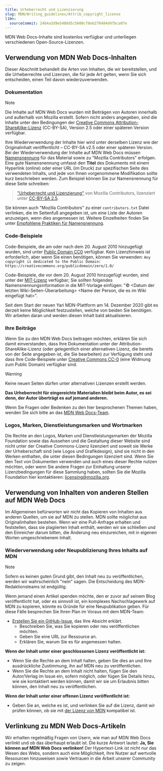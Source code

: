 ```yaml
---
title: Urheberrecht und Lizenzierung
slug: MDN/Writing_guidelines/Attrib_copyright_license
l10n:
  sourceCommit: 24b4a3d9e5488d5c5600cf8eb278484d47bca07e
---
```


MDN Web Docs-Inhalte sind kostenlos verfügbar und unterliegen verschiedenen Open-Source-Lizenzen.

## Verwendung von MDN Web Docs-Inhalten

Dieser Abschnitt behandelt die Arten von Inhalten, die wir bereitstellen, und die Urheberrechte und Lizenzen, die für jede Art gelten, wenn Sie sich entscheiden, einen Teil davon wiederzuverwenden.

### Dokumentation

> [!NOTE]
> Die Inhalte auf MDN Web Docs wurden mit Beiträgen von Autoren innerhalb und außerhalb von Mozilla erstellt. Sofern nicht anders angegeben, sind die Inhalte unter den Bedingungen der [Creative Commons Attribution-ShareAlike-Lizenz](https://creativecommons.org/licenses/by-sa/2.5/) (CC-BY-SA), Version 2.5 oder einer späteren Version verfügbar.

Ihre Wiederverwendung der Inhalte hier wird unter derselben Lizenz wie der Originalinhalt veröffentlicht – CC-BY-SA v2.5 oder einer späteren Version. Bei der Wiederverwendung der Inhalte auf MDN Web Docs müssen [Namensnennung](https://creativecommons.org/licenses/by/2.5/deed.en#ref-appropriate-credit) für das Material sowie zu "Mozilla Contributors" erfolgen. Eine gute Namensnennung umfasst den **Titel** des Dokuments mit einem Hyperlink (online) oder einer URL (im Druck) zur spezifischen Seite des verwendeten Inhalts, und jede von Ihnen vorgenommene Modifikation sollte kurz beschrieben werden. Zum Beispiel können Sie zur Namensnennung für diese Seite schreiben:

> ["Urheberrecht und Lizenzierung"](/de/docs/MDN/Writing_guidelines/Attrib_copyright_license) von Mozilla Contributors, lizenziert unter [CC-BY-SA 2.5](https://creativecommons.org/licenses/by-sa/2.5/).

Sie können auch "Mozilla Contributors" zu einer `contributors.txt` Datei verlinken, die im Seitenfuß angegeben ist, um eine Liste der Autoren anzuzeigen, wenn dies angemessen ist. Weitere Einzelheiten finden Sie unter [Empfohlene Praktiken für Namensnennung](https://wiki.creativecommons.org/wiki/Recommended_practices_for_attribution).

### Code-Beispiele

Code-Beispiele, die am oder nach dem 20. August 2010 hinzugefügt wurden, sind unter [Public Domain CC0](https://creativecommons.org/publicdomain/zero/1.0/) verfügbar. Kein Lizenzhinweis ist erforderlich, aber wenn Sie einen benötigen, können Sie verwenden: `Any copyright is dedicated to the Public Domain: https://creativecommons.org/publicdomain/zero/1.0/`

Code-Beispiele, die vor dem 20. August 2010 hinzugefügt wurden, sind unter der [MIT-Lizenz](https://opensource.org/license/mit) verfügbar; Sie sollten folgendes Namensnennungsinformation in die MIT-Vorlage einfügen: "© \<Datum der letzten Wiki-Seiten-Überarbeitung> \<Name der Person, die es im Wiki eingefügt hat>".

Seit dem Start der neuen Yari MDN-Plattform am 14. Dezember 2020 gibt es derzeit keine Möglichkeit festzustellen, welche von beiden Sie benötigen. Wir arbeiten daran und werden diesen Inhalt bald aktualisieren. <!--benötigen wir das hier noch?-->

### Ihre Beiträge

Wenn Sie zu den MDN Web Docs beitragen möchten, erklären Sie sich damit einverstanden, dass Ihre Dokumentation unter der Attribution-ShareAlike-Lizenz (oder gelegentlich einer alternativen Lizenz, die bereits von der Seite angegeben ist, die Sie bearbeiten) zur Verfügung steht und dass Ihre Code-Beispiele unter [Creative Commons CC-0](https://creativecommons.org/publicdomain/zero/1.0/) (eine Widmung zum Public Domain) verfügbar sind.

> [!WARNING]
> Keine neuen Seiten dürfen unter alternativen Lizenzen erstellt werden.

**Das Urheberrecht für eingereichte Materialien bleibt beim Autor, es sei denn, der Autor überträgt es auf jemand anderen.**

Wenn Sie Fragen oder Bedenken zu den hier besprochenen Themen haben, wenden Sie sich bitte an das [MDN Web Docs-Team](/de/docs/MDN/Community/Communication_channels).

### Logos, Marken, Dienstleistungsmarken und Wortmarken

Die Rechte an den Logos, Marken und Dienstleistungsmarken der Mozilla Foundation sowie das Aussehen und die Gestaltung dieser Website sind nicht unter der Creative Commons-Lizenz lizenziert und soweit sie Werke der Urheberschaft sind (wie Logos und Grafikdesign), sind sie nicht in den Werken enthalten, die unter diesen Bedingungen lizenziert sind. Wenn Sie den Text von Dokumenten verwenden und auch eines dieser Rechte nutzen möchten, oder wenn Sie andere Fragen zur Einhaltung unserer Lizenzbedingungen für diese Sammlung haben, sollten Sie die Mozilla Foundation hier kontaktieren: [licensing@mozilla.org](mailto:licensing@mozilla.org).

## Verwendung von Inhalten von anderen Stellen auf MDN Web Docs

Im Allgemeinen befürworten wir nicht das Kopieren von Inhalten aus anderen Quellen, um sie auf MDN zu stellen. MDN sollte möglichst aus Originalinhalten bestehen. Wenn wir eine Pull-Anfrage erhalten und feststellen, dass sie plagiierten Inhalt enthält, werden wir sie schließen und den Einreicher darum bitten, die Änderung neu einzureichen, mit in eigenen Worten umgeschriebenem Inhalt.

### Wiederverwendung oder Neupublizierung Ihres Inhalts auf MDN

> [!NOTE]
> Sofern es keinen guten Grund gibt, den Inhalt neu zu veröffentlichen, werden wir wahrscheinlich "nein" sagen. Die Entscheidung des MDN-Redaktionsteams ist endgültig.

Wenn jemand einen Artikel spenden möchte, den er zuvor auf seinem Blog veröffentlicht hat, oder es sinnvoll ist, ein komplexes Nachschlagewerk auf MDN zu kopieren, könnte es Gründe für eine Neupublikation geben. Für diese Fälle besprechen Sie Ihren Plan im Voraus mit dem MDN-Team:

- [Erstellen Sie ein GitHub-Issue](https://github.com/mdn/mdn/issues/new/choose), das Ihre Absicht erklärt.
  - Beschreiben Sie, was Sie kopieren oder neu veröffentlichen möchten.
  - Geben Sie eine URL zur Ressource an.
  - Erklären Sie, warum Sie es für angemessen halten.

**Wenn der Inhalt unter einer geschlossenen Lizenz veröffentlicht ist:**

- Wenn Sie die Rechte an dem Inhalt halten, geben Sie dies an und Ihre ausdrückliche Zustimmung, ihn auf MDN neu zu veröffentlichen.
- Wenn Sie die Rechte an dem Inhalt nicht halten, fügen Sie den Autor/Verlag im Issue ein, sofern möglich, oder fügen Sie Details hinzu, wie sie kontaktiert werden können, damit wir sie um Erlaubnis bitten können, den Inhalt neu zu veröffentlichen.

**Wenn der Inhalt unter einer offenen Lizenz veröffentlicht ist:**

- Geben Sie an, welche es ist, und verlinken Sie auf die Lizenz, damit wir prüfen können, ob sie mit [der Lizenz von MDN](https://github.com/mdn/content/blob/main/LICENSE.md) kompatibel ist.

## Verlinkung zu MDN Web Docs-Artikeln

Wir erhalten regelmäßig Fragen von Usern, wie man auf MDN Web Docs verlinkt und ob das überhaupt erlaubt ist. Die kurze Antwort lautet: **Ja, Sie können auf MDN Web Docs verlinken!** Der Hypertext-Link ist nicht nur das Wesen des Webs, sondern auch eine Möglichkeit, Ihre Nutzer auf wertvolle Ressourcen hinzuweisen sowie Vertrauen in die Arbeit unserer Community zu zeigen.
